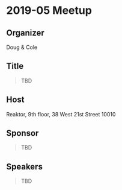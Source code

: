 # 2019-05 Meetup

## Organizer

Doug & Cole

## Title

> TBD

## Host

Reaktor, 9th floor, 38 West 21st Street 10010

## Sponsor

> TBD

## Speakers

> TBD


